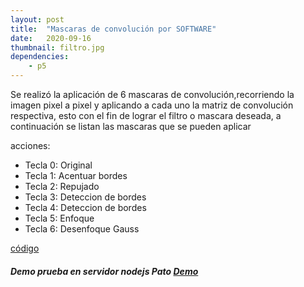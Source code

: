 ```yaml
---
layout: post
title:  "Mascaras de convolución por SOFTWARE"
date:   2020-09-16
thumbnail: filtro.jpg
dependencies:
    - p5
---
```

 Se realizó la aplicación de 6 mascaras de convolución,recorriendo la imagen pixel a pixel y aplicando a cada uno la matriz de convolución respectiva, esto con el fin de lograr el filtro o mascara deseada, a continuación se listan las mascaras que se pueden aplicar 


acciones:
- Tecla 0: Original
- Tecla 1: Acentuar bordes
- Tecla 2: Repujado
- Tecla 3: Deteccion de bordes
- Tecla 4: Deteccion de bordes
- Tecla 5: Enfoque
- Tecla 6: Desenfoque Gauss

 
<a href="https://github.com/visualcomputingcoders/visualcomputingcoders/blob/master/_projects/mascaras_convSw/maskSW.js"> código </a>


<div id="simple-sketch-holder">
    <script type="text/javascript" src="maskSW.js"></script>
</div>


<h5>Demo prueba en servidor nodejs Pato <a href="http://visualcomputing.tk/convolucion/index.html">Demo</a> </h5>

